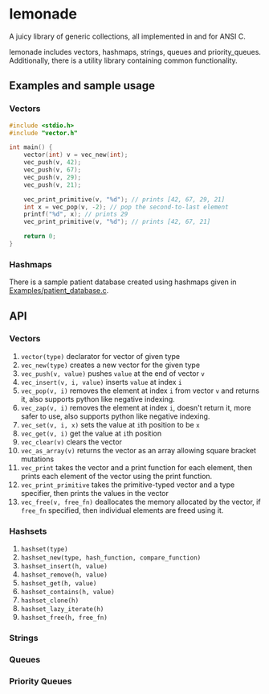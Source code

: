 # lemonade
A juicy library of generic collections, all implemented in and for ANSI C.

lemonade includes vectors, hashmaps, strings, queues and priority_queues. Additionally, there is a utility library containing common functionality.

## Examples and sample usage
### Vectors
```c
#include <stdio.h>
#include "vector.h"

int main() {
    vector(int) v = vec_new(int);
    vec_push(v, 42);
    vec_push(v, 67);
    vec_push(v, 29);
    vec_push(v, 21);

    vec_print_primitive(v, "%d"); // prints [42, 67, 29, 21]
    int x = vec_pop(v, -2); // pop the second-to-last element
    printf("%d", x); // prints 29
    vec_print_primitive(v, "%d"); // prints [42, 67, 21]

    return 0;
}
```
### Hashmaps
There is a sample patient database created using hashmaps given in [Examples/patient_database.c]().

## API
### Vectors
1. `vector(type)` declarator for vector of given type
2. `vec_new(type)` creates a new vector for the given type
3. `vec_push(v, value)` pushes `value` at the end of vector `v`
4. `vec_insert(v, i, value)` inserts `value` at index `i`
5. `vec_pop(v, i)` removes the element at index `i` from vector `v` and returns it, also supports python like negative indexing.
6. `vec_zap(v, i)` removes the element at index `i`, doesn't return it, more safer to use, also supports python like negative indexing.
7. `vec_set(v, i, x)` sets the value at `i`th position to be `x`
8. `vec_get(v, i)` get the value at `i`th position
9. `vec_clear(v)` clears the vector
10. `vec_as_array(v)` returns the vector as an array allowing square bracket mutations
11. `vec_print` takes the vector and a print function for each element, then prints each element of the vector using the print function.
12. `vec_print_primitive` takes the primitive-typed vector and a type specifier, then prints the values in the vector
13. `vec_free(v, free_fn)` deallocates the memory allocated by the vector, if `free_fn` specified, then individual elements are freed using it.

### Hashsets
1. `hashset(type)`
2. `hashset_new(type, hash_function, compare_function)`
3. `hashset_insert(h, value)`
4. `hashset_remove(h, value)`
5. `hashset_get(h, value)`
6. `hashset_contains(h, value)`
7. `hashset_clone(h)`
8. `hashset_lazy_iterate(h)`
9. `hashset_free(h, free_fn)`

### Strings

### Queues

### Priority Queues
